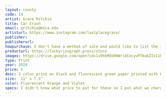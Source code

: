 ```yaml
---
layout: county 
code: 14
artist: Grace Ritchie
title: Car Crash
email: gritchie@mica.edu
artisturl: https://www.instagram.com/lastplacegrace/
publisher: 
publisherurl: 
howpurchase: I don't have a method of sale and would like to list the item on lucky risograph/zine hug's website
producturl: https://luckyrisograph.press/store
images: https://drive.google.com/open?id=1v9hkM5U96Wrl4CocyvP7kakZIx11kMU_, https://drive.google.com/open?id=1B0lBeTtWNtnjykvPJ8NWDXgN87sTQG0y
type: Print
year: 2019
price: 5
desc: 2 color print on black and fluorescent green paper printed with Lucky Risograph fall of 2019
size:  11" x 7.5"
color: Fluorescent Orange and Violet
specs: I didn't know what price to put for these so I put what we charged at Sounds About Riso. Feel free to adjust as you see fit!
---
```

